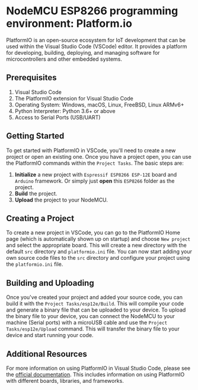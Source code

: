 # NodeMCU ESP8266 programming environment: Platform.io

PlatformIO is an open-source ecosystem for IoT development that can be used within the Visual Studio Code (VSCode) editor. It provides a platform for developing, building, deploying, and managing software for microcontrollers and other embedded systems.

## Prerequisites

1. Visual Studio Code
2. The PlatformIO extension for Visual Studio Code
3. Operating System: Windows, macOS, Linux, FreeBSD, Linux ARMv6+
4. Python Interpreter: Python 3.6+ or above
5. Access to Serial Ports (USB/UART)

## Getting Started

To get started with PlatformIO in VSCode, you'll need to create a new project or open an existing one. Once you have a project open, you can use the PlatformIO commands within the `Project Tasks`. The basic steps are:
1. **Initialize** a new project with `Espressif ESP8266 ESP-12E` board and `Arduino` framework. Or simply just **open** this `ESP8266` folder as the project.
2. **Build** the project.
3. **Upload** the project to your NodeMCU.

## Creating a Project
To create a new project in VSCode, you can go to the PlatformIO Home page (which is automatically shown up on startup) and choose `New project` and select the appropriate board. This will create a new directory with the default `src` directory and `platformio.ini` file. You can now start adding your own source code files to the `src` directory and configure your project using the `platformio.ini` file.

## Building and Uploading
Once you've created your project and added your source code, you can build it with the `Project Tasks/esp12e/Build`. This will compile your code and generate a binary file that can be uploaded to your device. To upload the binary file to your device, you can connect the NodeMCU to your machine (Serial ports) with a microUSB cable and use the `Project Tasks/esp12e/Upload` command. This will transfer the binary file to your device and start running your code.

## Additional Resources

For more information on using PlatformIO in Visual Studio Code, please see the [official documentation](https://docs.platformio.org/en/latest/ide/vscode.html). This includes information on using PlatformIO with different boards, libraries, and frameworks.
